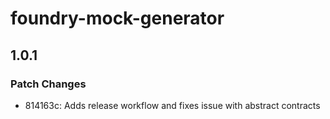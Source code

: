 # foundry-mock-generator

## 1.0.1

### Patch Changes

- 814163c: Adds release workflow and fixes issue with abstract contracts
